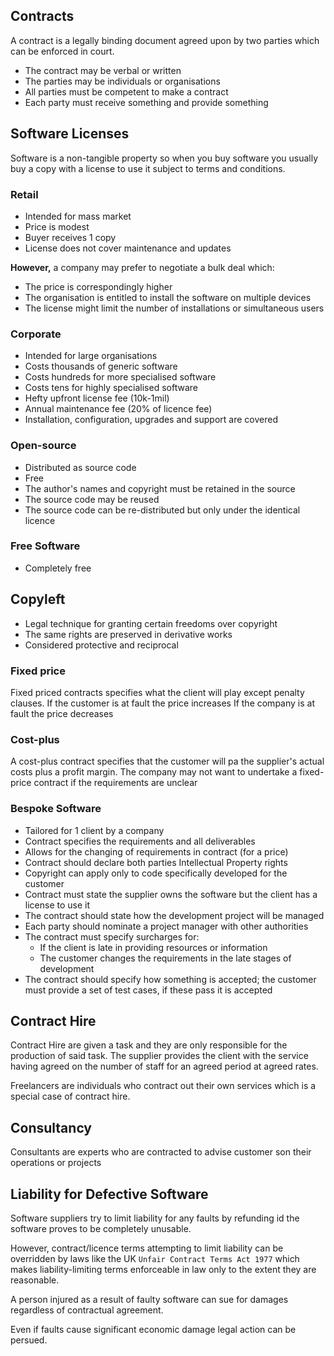 ## Contracts
A contract is a legally binding document agreed upon by two parties which can be enforced in court.
- The contract may be verbal or written
- The parties may be individuals or organisations
- All parties must be competent to make a contract
- Each party must receive something and provide something
## Software Licenses
Software is a non-tangible property so when you buy software you usually buy a copy with a license to use it subject to terms and conditions.
### Retail
- Intended for mass market
- Price is modest
- Buyer receives 1 copy
- License does not cover maintenance and updates

**However,** a company may prefer to negotiate a bulk deal which:
- The price is correspondingly higher
- The organisation is entitled to install the software on multiple devices
- The license might limit the number of installations or simultaneous users
### Corporate
- Intended for large organisations
- Costs thousands of generic software
- Costs hundreds for more specialised software
- Costs tens for highly specialised software
- Hefty upfront license fee (10k-1mil)
- Annual maintenance fee (20% of licence fee)
- Installation, configuration, upgrades and support are covered
### Open-source
- Distributed as source code
- Free
- The author's names and copyright must be retained in the source
- The source code may be reused
- The source code can be re-distributed but only under the identical licence
### Free Software
- Completely free
## Copyleft
- Legal technique for granting certain freedoms over copyright
- The same rights are preserved in derivative works
- Considered protective and reciprocal
### Fixed price
Fixed priced contracts specifies what the client will play except penalty clauses.
If the customer is at fault the price increases
If the company is at fault the price decreases
### Cost-plus
A cost-plus contract specifies that the customer will pa the supplier's actual costs plus a profit margin.
The company may not want to undertake a fixed-price contract if the requirements are unclear
### Bespoke Software
- Tailored for 1 client by a company
- Contract specifies the requirements and all deliverables
- Allows for the changing of requirements in contract (for a price)
- Contract should declare both parties Intellectual Property rights
- Copyright can apply only to code specifically developed for the customer
- Contract must state the supplier owns the software but the client has a license to use it
- The contract should state how the development project will be managed
- Each party should nominate a project manager with other authorities
- The contract must specify surcharges for:
	- If the client is late in providing resources or information
	- The customer changes the requirements in the late stages of development
- The contract should specify how something is accepted; the customer must provide a set of test cases, if these pass it is accepted
## Contract Hire
Contract Hire are given a task and they are only responsible for the production of said task. The supplier provides the client with the service having agreed on the number of staff for an agreed period at agreed rates.

Freelancers are individuals who contract out their own services which is a special case of contract hire.
## Consultancy
Consultants are experts who are contracted to advise customer son their operations or projects
## Liability for Defective Software
Software suppliers try to limit liability for any faults by refunding id the software proves to be completely unusable.

However, contract/licence terms attempting to limit liability can be overridden by laws like the UK `Unfair Contract Terms Act 1977` which makes liability-limiting terms enforceable in law only to the extent they are reasonable.

A person injured as a result of faulty software can sue for damages regardless of contractual agreement.

Even if faults cause significant economic damage legal action can be persued.



